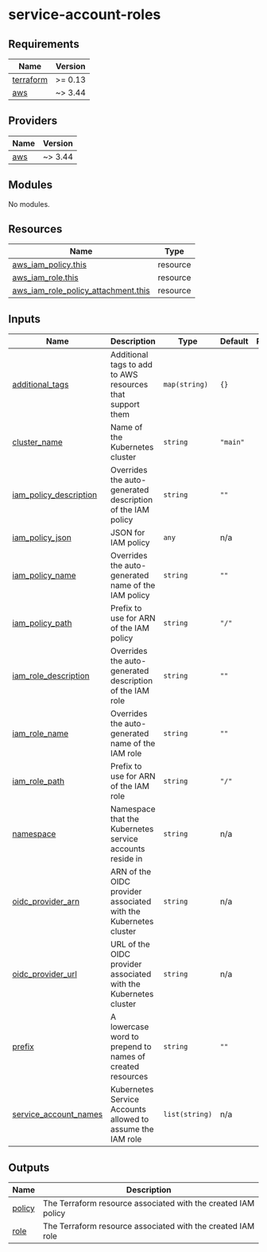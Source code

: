 # service-account-roles

<!-- BEGINNING OF PRE-COMMIT-TERRAFORM DOCS HOOK -->
## Requirements

| Name | Version |
|------|---------|
| <a name="requirement_terraform"></a> [terraform](#requirement\_terraform) | >= 0.13 |
| <a name="requirement_aws"></a> [aws](#requirement\_aws) | ~> 3.44 |

## Providers

| Name | Version |
|------|---------|
| <a name="provider_aws"></a> [aws](#provider\_aws) | ~> 3.44 |

## Modules

No modules.

## Resources

| Name | Type |
|------|------|
| [aws_iam_policy.this](https://registry.terraform.io/providers/hashicorp/aws/latest/docs/resources/iam_policy) | resource |
| [aws_iam_role.this](https://registry.terraform.io/providers/hashicorp/aws/latest/docs/resources/iam_role) | resource |
| [aws_iam_role_policy_attachment.this](https://registry.terraform.io/providers/hashicorp/aws/latest/docs/resources/iam_role_policy_attachment) | resource |

## Inputs

| Name | Description | Type | Default | Required |
|------|-------------|------|---------|:--------:|
| <a name="input_additional_tags"></a> [additional\_tags](#input\_additional\_tags) | Additional tags to add to AWS resources that support them | `map(string)` | `{}` | no |
| <a name="input_cluster_name"></a> [cluster\_name](#input\_cluster\_name) | Name of the Kubernetes cluster | `string` | `"main"` | no |
| <a name="input_iam_policy_description"></a> [iam\_policy\_description](#input\_iam\_policy\_description) | Overrides the auto-generated description of the IAM policy | `string` | `""` | no |
| <a name="input_iam_policy_json"></a> [iam\_policy\_json](#input\_iam\_policy\_json) | JSON for IAM policy | `any` | n/a | yes |
| <a name="input_iam_policy_name"></a> [iam\_policy\_name](#input\_iam\_policy\_name) | Overrides the auto-generated name of the IAM policy | `string` | `""` | no |
| <a name="input_iam_policy_path"></a> [iam\_policy\_path](#input\_iam\_policy\_path) | Prefix to use for ARN of the IAM policy | `string` | `"/"` | no |
| <a name="input_iam_role_description"></a> [iam\_role\_description](#input\_iam\_role\_description) | Overrides the auto-generated description of the IAM role | `string` | `""` | no |
| <a name="input_iam_role_name"></a> [iam\_role\_name](#input\_iam\_role\_name) | Overrides the auto-generated name of the IAM role | `string` | `""` | no |
| <a name="input_iam_role_path"></a> [iam\_role\_path](#input\_iam\_role\_path) | Prefix to use for ARN of the IAM role | `string` | `"/"` | no |
| <a name="input_namespace"></a> [namespace](#input\_namespace) | Namespace that the Kubernetes service accounts reside in | `string` | n/a | yes |
| <a name="input_oidc_provider_arn"></a> [oidc\_provider\_arn](#input\_oidc\_provider\_arn) | ARN of the OIDC provider associated with the Kubernetes cluster | `string` | n/a | yes |
| <a name="input_oidc_provider_url"></a> [oidc\_provider\_url](#input\_oidc\_provider\_url) | URL of the OIDC provider associated with the Kubernetes cluster | `string` | n/a | yes |
| <a name="input_prefix"></a> [prefix](#input\_prefix) | A lowercase word to prepend to names of created resources | `string` | `""` | no |
| <a name="input_service_account_names"></a> [service\_account\_names](#input\_service\_account\_names) | Kubernetes Service Accounts allowed to assume the IAM role | `list(string)` | n/a | yes |

## Outputs

| Name | Description |
|------|-------------|
| <a name="output_policy"></a> [policy](#output\_policy) | The Terraform resource associated with the created IAM policy |
| <a name="output_role"></a> [role](#output\_role) | The Terraform resource associated with the created IAM role |
<!-- END OF PRE-COMMIT-TERRAFORM DOCS HOOK -->
